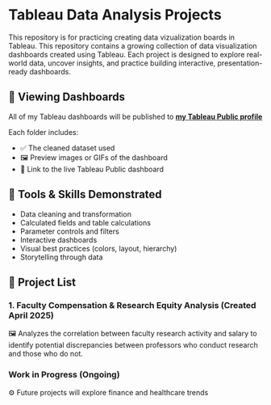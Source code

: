 # Tableau Data Analysis Projects
This repository is for practicing creating data vizualization boards in Tableau. This repository contains a growing collection of data visualization dashboards created using Tableau. Each project is designed to explore real-world data, uncover insights, and practice building interactive, presentation-ready dashboards.


## 🔗 Viewing Dashboards
All of my Tableau dashboards will be published to [**my Tableau Public profile**]([https://public.tableau.com/app/profile/](https://public.tableau.com/app/profile/ray7771/vizzes)) 

Each folder includes:
- ✅ The cleaned dataset used
- 🖼️ Preview images or GIFs of the dashboard
- 🔗 Link to the live Tableau Public dashboard


## 🧰 Tools & Skills Demonstrated
- Data cleaning and transformation
- Calculated fields and table calculations
- Parameter controls and filters
- Interactive dashboards
- Visual best practices (colors, layout, hierarchy)
- Storytelling through data


## 📁 Project List

### 1. Faculty Compensation & Research Equity Analysis (Created April 2025)
🖼️ Analyzes the correlation between faculty research activity and salary to identify potential discrepancies between professors who conduct research and those who do not.

### Work in Progress (Ongoing)
⚙️ Future projects will explore finance and healthcare trends

